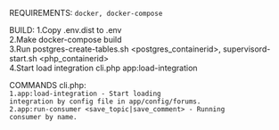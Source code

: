 REQUIREMENTS: <code>docker, docker-compose</code>

BUILD:
1.Copy .env.dist to .env <br>
2.Make docker-compose build <br>
3.Run postgres-create-tables.sh <postgres_containerid>, supervisord-start.sh <php_containerid> <br>
4.Start load integration cli.php app:load-integration <integration name>

COMMANDS cli.php:<br>
<code>1.app:load-integration - Start loading integration by config file in app/config/forums.</code><br>
<code>2.app:run-consumer <save_topic|save_comment> - Running consumer by name.</code>

